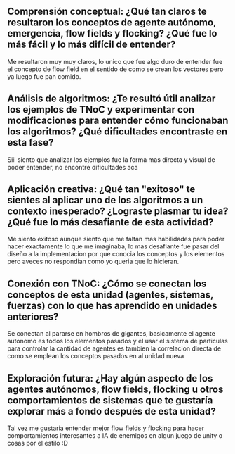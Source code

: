 ## Comprensión conceptual: ¿Qué tan claros te resultaron los conceptos de agente autónomo, emergencia, flow fields y flocking? ¿Qué fue lo más fácil y lo más difícil de entender?

Me resultaron muy muy claros, lo unico que fue algo duro de entender fue el concepto de flow field en el sentido de como se crean los vectores pero ya luego fue pan comido.

## Análisis de algoritmos: ¿Te resultó útil analizar los ejemplos de TNoC y experimentar con modificaciones para entender cómo funcionaban los algoritmos? ¿Qué dificultades encontraste en esta fase?

Siii siento que analizar los ejemplos fue la forma mas directa y visual de poder entender, no encontre dificultades aca

## Aplicación creativa: ¿Qué tan "exitoso" te sientes al aplicar uno de los algoritmos a un contexto inesperado? ¿Lograste plasmar tu idea? ¿Qué fue lo más desafiante de esta actividad?

Me siento exitoso aunque siento que me faltan mas habilidades para poder hacer exactamente lo que me imaginaba, lo mas desafiante fue pasar del diseño a la implementacion por que conocia los conceptos y los elementos pero aveces no respondian como yo queria que lo hicieran.

## Conexión con TNoC: ¿Cómo se conectan los conceptos de esta unidad (agentes, sistemas, fuerzas) con lo que has aprendido en unidades anteriores?

Se conectan al pararse en hombros de gigantes, basicamente el agente autonomo es todos los elementos pasados y el usar el sistema de particulas para controlar la cantidad de agentes es tambien la correlacion directa de como se emplean los conceptos pasados en al unidad nueva

## Exploración futura: ¿Hay algún aspecto de los agentes autónomos, flow fields, flocking u otros comportamientos de sistemas que te gustaría explorar más a fondo después de esta unidad?

Tal vez me gustaria entender mejor flow fields y flocking para hacer comportamientos interesantes a IA de enemigos en algun juego de unity o cosas por el estilo :D
